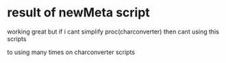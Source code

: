 # result of newMeta script

working great but if i cant simplify proc(charconverter) then cant using this scripts

to using many times on charconverter scripts
